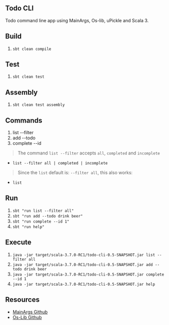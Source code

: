 Todo CLI
--------
Todo command line app using MainArgs, Os-lib, uPickle and Scala 3.

Build
-----
1. ```sbt clean compile```

Test
----
1. ```sbt clean test```

Assembly
--------
1. ```sbt clean test assembly```

Commands
--------
1. list --filter
2. add --todo
3. complete --id
>The command ```list --filter``` accepts ```all```, ```completed``` and ```incomplete```
* ```list --filter all | completed | incomplete```
>Since the ```list``` default is: ```--filter all```, this also works:
* ```list```

Run
---
1. ```sbt "run list --filter all"```
2. ```sbt "run add --todo drink beer"```
3. ```sbt "run complete --id 1"```
4. ```sbt "run help"```

Execute
-------
1. ```java -jar target/scala-3.7.0-RC1/todo-cli-0.5-SNAPSHOT.jar list --filter all```
2. ```java -jar target/scala-3.7.0-RC1/todo-cli-0.5-SNAPSHOT.jar add --todo drink beer```
3. ```java -jar target/scala-3.7.0-RC1/todo-cli-0.5-SNAPSHOT.jar complete --id 1```
4. ```java -jar target/scala-3.7.0-RC1/todo-cli-0.5-SNAPSHOT.jar help```

Resources
---------
* [MainArgs Github](https://github.com/com-lihaoyi/mainargs?tab=readme-ov-file#varargs-parameters)
* [Os-Lib Github](https://github.com/com-lihaoyi/os-lib)